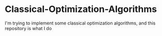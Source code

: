 # Classical-Optimization-Algorithms
I'm trying to implement some classical optimization algorithms, and this repository is what I do
